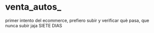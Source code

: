# venta_autos_
primer intento del ecommerce, prefiero subir y verificar què pasa, que nunca subir jaja SIETE DIAS
